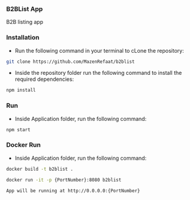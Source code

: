 ### B2BList App
B2B listing app

### Installation

* Run the following command in your terminal to cLone the repository:

```bash
git clone https://github.com/MazenRefaat/b2blist
```

* Inside the repository folder run the following command to install the required dependencies:


```bash
npm install
```


### Run 

* Inside Application folder, run the following command: 

```bash
npm start
```

### Docker Run 

* Inside Application folder, run the following command: 

```bash
docker build -t b2blist .

docker run -it -p {PortNumber}:8080 b2blist

App will be running at http://0.0.0.0:{PortNumber}
```
